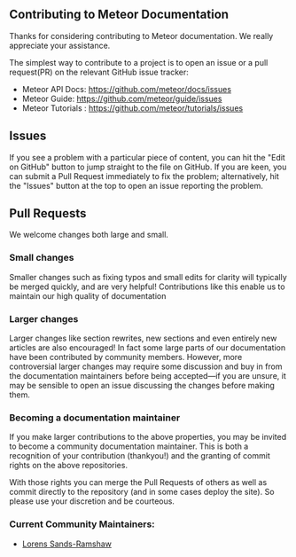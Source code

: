 ## Contributing to Meteor Documentation

Thanks for considering contributing to Meteor documentation. We really appreciate your assistance.

The simplest way to contribute to a project is to open an issue or a pull request(PR) on the relevant GitHub issue tracker:

 - Meteor API Docs: https://github.com/meteor/docs/issues
 - Meteor Guide: https://github.com/meteor/guide/issues
 - Meteor Tutorials : https://github.com/meteor/tutorials/issues

## Issues

If you see a problem with a particular piece of content, you can hit the "Edit on GitHub" button to jump straight to the file on GitHub. If you are keen, you can submit a Pull Request immediately to fix the problem; alternatively, hit the "Issues" button at the top to open an issue reporting the problem.

## Pull Requests

We welcome changes both large and small.

### Small changes

Smaller changes such as fixing typos and small edits for clarity will typically be merged quickly, and are very helpful! Contributions like this enable us to maintain our high quality of documentation

### Larger changes

Larger changes like section rewrites, new sections and even entirely new articles are also encouraged! In fact some large parts of our documentation have been contributed by community members. However, more controversial larger changes may require some discussion and buy in from the documentation maintainers before being accepted—if you are unsure, it may be sensible to open an issue discussing the changes before making them.

### Becoming a documentation maintainer

If you make larger contributions to the above properties, you may be invited to become a community documentation maintainer. This is both a recognition of your contribution (thankyou!) and the granting of commit rights on the above repositories.

With those rights you can merge the Pull Requests of others as well as commit directly to the repository (and in some cases deploy the site). So please use your discretion and be courteous.

### Current Community Maintainers:

- [Lorens Sands-Ramshaw](http://github.com/lorensr)
